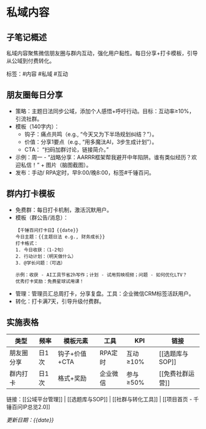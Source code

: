 # 私域内容

## 子笔记概述
私域内容聚焦微信朋友圈与群内互动，强化用户黏性。每日分享+打卡模板，引导从公域到付费转化。

标签：#内容 #私域 #互动

## 朋友圈每日分享
- 策略：主题日法同步公域，添加个人感悟+呼吁行动。目标：互动率≥10%，引流社群。
- 模板（140字内）：
  - 钩子：痛点共鸣（e.g., “今天又为下半场规划纠结？”）。
  - 价值：分享1要点（e.g., “用多魔汰AI，3步生成计划”）。
  - CTA： “扫码加群讨论，链接简介。”
- 示例：周一 - “战略分享：AARRR框架帮我避开中年陷阱。谁有类似经历？欢迎私信！” + 图片（脑图截图）。
- 发布：手动/ RPA定时，早9:00/晚8:00，标签#千锤百问。

## 群内打卡模板
- 免费群：每日打卡机制，激活沉默用户。
- 模板（群公告/消息）：
  ```
  【千锤百问打卡日】{{date}}
  今日主题：{{主题日法 e.g., 财务成长}}
  打卡格式：
  1. 今日收获：（1-2句）
  2. 行动计划：（明天做什么）
  3. @学长问题：（可选）
  
  示例：收获 - AI工具节省2h写作；计划 - 试用剪映视频；问题 - 如何优化LTV？
  优秀打卡奖励：免费星球试用课！
  ```
- 管理：管理员汇总周打卡，分享复盘。工具：企业微信CRM标签活跃用户。
- 转化：打卡满7天，引导升级付费群。

## 实施表格
| 类型 | 频率 | 模板元素 | 工具 | KPI | 链接 |
|------|------|----------|------|-----|------|
| 朋友圈分享 | 日1次 | 钩子+价值+CTA | RPA定时 | 互动≥10% | [[选题库与SOP]] |
| 群内打卡 | 日1次 | 格式+奖励 | 企业微信 | 参与≥50% | [[免费社群运营]] |

链接：[[公域平台管理]] | [[选题库与SOP]] | [[社群与转化工具]] | [[项目首页 - 千锤百问IP总览2.0]]

*更新日期：{{date}}*